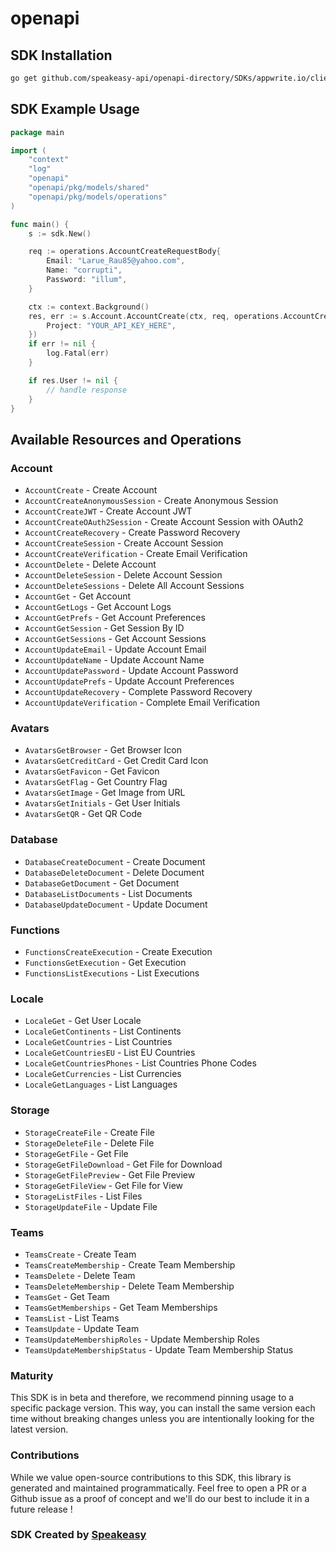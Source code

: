 # openapi

<!-- Start SDK Installation -->
## SDK Installation

```bash
go get github.com/speakeasy-api/openapi-directory/SDKs/appwrite.io/client/0.9.3/go
```
<!-- End SDK Installation -->

## SDK Example Usage
<!-- Start SDK Example Usage -->
```go
package main

import (
    "context"
    "log"
    "openapi"
    "openapi/pkg/models/shared"
    "openapi/pkg/models/operations"
)

func main() {
    s := sdk.New()

    req := operations.AccountCreateRequestBody{
        Email: "Larue_Rau85@yahoo.com",
        Name: "corrupti",
        Password: "illum",
    }

    ctx := context.Background()
    res, err := s.Account.AccountCreate(ctx, req, operations.AccountCreateSecurity{
        Project: "YOUR_API_KEY_HERE",
    })
    if err != nil {
        log.Fatal(err)
    }

    if res.User != nil {
        // handle response
    }
}
```
<!-- End SDK Example Usage -->

<!-- Start SDK Available Operations -->
## Available Resources and Operations


### Account

* `AccountCreate` - Create Account
* `AccountCreateAnonymousSession` - Create Anonymous Session
* `AccountCreateJWT` - Create Account JWT
* `AccountCreateOAuth2Session` - Create Account Session with OAuth2
* `AccountCreateRecovery` - Create Password Recovery
* `AccountCreateSession` - Create Account Session
* `AccountCreateVerification` - Create Email Verification
* `AccountDelete` - Delete Account
* `AccountDeleteSession` - Delete Account Session
* `AccountDeleteSessions` - Delete All Account Sessions
* `AccountGet` - Get Account
* `AccountGetLogs` - Get Account Logs
* `AccountGetPrefs` - Get Account Preferences
* `AccountGetSession` - Get Session By ID
* `AccountGetSessions` - Get Account Sessions
* `AccountUpdateEmail` - Update Account Email
* `AccountUpdateName` - Update Account Name
* `AccountUpdatePassword` - Update Account Password
* `AccountUpdatePrefs` - Update Account Preferences
* `AccountUpdateRecovery` - Complete Password Recovery
* `AccountUpdateVerification` - Complete Email Verification

### Avatars

* `AvatarsGetBrowser` - Get Browser Icon
* `AvatarsGetCreditCard` - Get Credit Card Icon
* `AvatarsGetFavicon` - Get Favicon
* `AvatarsGetFlag` - Get Country Flag
* `AvatarsGetImage` - Get Image from URL
* `AvatarsGetInitials` - Get User Initials
* `AvatarsGetQR` - Get QR Code

### Database

* `DatabaseCreateDocument` - Create Document
* `DatabaseDeleteDocument` - Delete Document
* `DatabaseGetDocument` - Get Document
* `DatabaseListDocuments` - List Documents
* `DatabaseUpdateDocument` - Update Document

### Functions

* `FunctionsCreateExecution` - Create Execution
* `FunctionsGetExecution` - Get Execution
* `FunctionsListExecutions` - List Executions

### Locale

* `LocaleGet` - Get User Locale
* `LocaleGetContinents` - List Continents
* `LocaleGetCountries` - List Countries
* `LocaleGetCountriesEU` - List EU Countries
* `LocaleGetCountriesPhones` - List Countries Phone Codes
* `LocaleGetCurrencies` - List Currencies
* `LocaleGetLanguages` - List Languages

### Storage

* `StorageCreateFile` - Create File
* `StorageDeleteFile` - Delete File
* `StorageGetFile` - Get File
* `StorageGetFileDownload` - Get File for Download
* `StorageGetFilePreview` - Get File Preview
* `StorageGetFileView` - Get File for View
* `StorageListFiles` - List Files
* `StorageUpdateFile` - Update File

### Teams

* `TeamsCreate` - Create Team
* `TeamsCreateMembership` - Create Team Membership
* `TeamsDelete` - Delete Team
* `TeamsDeleteMembership` - Delete Team Membership
* `TeamsGet` - Get Team
* `TeamsGetMemberships` - Get Team Memberships
* `TeamsList` - List Teams
* `TeamsUpdate` - Update Team
* `TeamsUpdateMembershipRoles` - Update Membership Roles
* `TeamsUpdateMembershipStatus` - Update Team Membership Status
<!-- End SDK Available Operations -->

### Maturity

This SDK is in beta and therefore, we recommend pinning usage to a specific package version.
This way, you can install the same version each time without breaking changes unless you are intentionally
looking for the latest version.

### Contributions

While we value open-source contributions to this SDK, this library is generated and maintained programmatically.
Feel free to open a PR or a Github issue as a proof of concept and we'll do our best to include it in a future release !

### SDK Created by [Speakeasy](https://docs.speakeasyapi.dev/docs/using-speakeasy/client-sdks)
